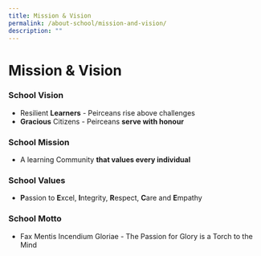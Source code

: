 ```yaml
---
title: Mission & Vision
permalink: /about-school/mission-and-vision/
description: ""
---
```

# **Mission & Vision**

### School Vision

*   Resilient **Learners** - Peirceans rise above challenges
*   **Gracious** Citizens - Peirceans **serve with honour**

### School Mission

*   A learning Community **that values every individual**

### School Values

*   **P**assion to **E**xcel, **I**ntegrity, **R**espect, **C**are and **E**mpathy

### School Motto

*   Fax Mentis Incendium Gloriae - The Passion for Glory is a Torch to the Mind